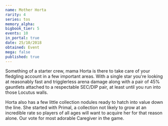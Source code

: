 ```yaml
---
name: Mother Horta
rarity: 4
series: tos
memory_alpha:
bigbook_tier: 5
events: 10
in_portal: true
date: 25/10/2018
obtained: Event
mega: false
published: true
---
```


Something of a starter crew, mama Horta is there to take care of your fledgling account in a few important areas. With a single star you're looking at reasonably fast and trigglerless arena damage along with a pair of 45% gauntlets attached to a respectable SEC/DIP pair, at least until you run into those Locutus walls.

Horta also has a few little collection nodules ready to hatch into value down the line. She started with Primal, a collection not likely to grow at an incredible rate so players of all ages will want to acquire her for that reason alone. Our vote for most adorable Caregiver in the game.
